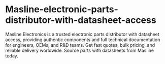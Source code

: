 # Masline-electronic-parts-distributor-with-datasheet-access
Masline Electronics is a trusted electronic parts distributor with datasheet access, providing authentic components and full technical documentation for engineers, OEMs, and R&amp;D teams. Get fast quotes, bulk pricing, and reliable delivery worldwide. Source parts with datasheets from Masline today.
